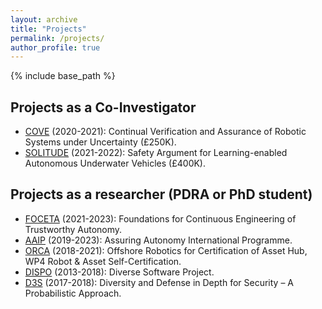 ```yaml
---
layout: archive
title: "Projects"
permalink: /projects/
author_profile: true
---
```


{% include base_path %}
## Projects as a Co-Investigator

* [COVE](https://orcahub.org/engagement/partnership-fund/cove) (2020-2021): Continual Verification and Assurance of Robotic Systems under Uncertainty (£250K).
* [SOLITUDE](https://cgi.csc.liv.ac.uk/~acps/projects/SOLITUDE.html) (2021-2022): Safety Argument for Learning-enabled Autonomous Underwater Vehicles (£400K).

## Projects as a researcher (PDRA or PhD student)

* [FOCETA](https://cordis.europa.eu/project/id/956123) (2021-2023): Foundations for Continuous Engineering of Trustworthy Autonomy.
* [AAIP](https://www.york.ac.uk/assuring-autonomy/) (2019-2023): Assuring Autonomy International Programme.
* [ORCA](https://orcahub.org/) (2018-2021): Offshore Robotics for Certification of Asset Hub, WP4 Robot & Asset Self-Certification.
* [DISPO](https://researchcentres.city.ac.uk/software-reliability/research/research-projects/dispo) (2013-2018): Diverse Software Project.
* [D3S](https://www.city.ac.uk/news/2015/march/researchers-at-citys-centre-for-software-reliability-are-the-recipients-of-a-563,089?_ga=2.59807981.1333885745.1591914624-1211411249.1591914624) (2017-2018): Diversity and Defense in Depth for Security – A Probabilistic Approach.

